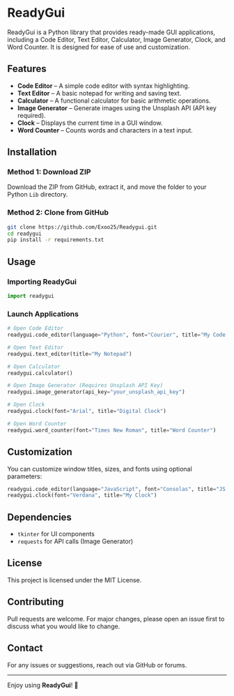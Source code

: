 # ReadyGui

ReadyGui is a Python library that provides ready-made GUI applications, including a Code Editor, Text Editor, Calculator, Image Generator, Clock, and Word Counter. It is designed for ease of use and customization.

## Features
- **Code Editor** – A simple code editor with syntax highlighting.
- **Text Editor** – A basic notepad for writing and saving text.
- **Calculator** – A functional calculator for basic arithmetic operations.
- **Image Generator** – Generate images using the Unsplash API (API key required).
- **Clock** – Displays the current time in a GUI window.
- **Word Counter** – Counts words and characters in a text input.

## Installation
### Method 1: Download ZIP
Download the ZIP from GitHub, extract it, and move the folder to your Python `Lib` directory.

### Method 2: Clone from GitHub
```sh
git clone https://github.com/Exoo25/Readygui.git
cd readygui
pip install -r requirements.txt
```

## Usage
### Importing ReadyGui
```python
import readygui
```

### Launch Applications
```python
# Open Code Editor
readygui.code_editor(language="Python", font="Courier", title="My Code Editor")

# Open Text Editor
readygui.text_editor(title="My Notepad")

# Open Calculator
readygui.calculator()

# Open Image Generator (Requires Unsplash API Key)
readygui.image_generator(api_key="your_unsplash_api_key")

# Open Clock
readygui.clock(font="Arial", title="Digital Clock")

# Open Word Counter
readygui.word_counter(font="Times New Roman", title="Word Counter")
```

## Customization
You can customize window titles, sizes, and fonts using optional parameters:
```python
readygui.code_editor(language="JavaScript", font="Consolas", title="JS Editor")
readygui.clock(font="Verdana", title="My Clock")
```

## Dependencies
- `tkinter` for UI components
- `requests` for API calls (Image Generator)

## License
This project is licensed under the MIT License.

## Contributing
Pull requests are welcome. For major changes, please open an issue first to discuss what you would like to change.

## Contact
For any issues or suggestions, reach out via GitHub or forums.

---
Enjoy using **ReadyGui**! 🚀
